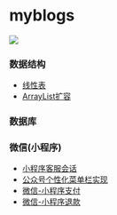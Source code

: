 # myblogs

 
<img src="https://qiniu.epipe.cn/picture/blogs.jpg"/> 
<br/>
 

### 数据结构
- [线性表](http://coderpwh.com/2018/10/05/%E7%BA%BF%E6%80%A7%E8%A1%A8/)
- [ArrayList扩容](http://coderpwh.com/2018/10/18/ArrayList%E6%89%A9%E5%AE%B9/)


### 数据库


### 微信(小程序)
- [小程序客服会话](https://coderpwh.com/2019/04/10/xiaochengxukehuhuihua/)
- [公众号个性化菜单栏实现](http://coderpwh.com/2019/04/14/%E5%BE%AE%E4%BF%A1%E5%85%AC%E4%BC%97%E5%8F%B7--%E8%8F%9C%E5%8D%95%E6%A0%8F%E7%9A%84%E5%9D%91/)
- [微信-小程序支付](https://coderpwh.com/2019/05/15/%E5%BE%AE%E4%BF%A1%E6%94%AF%E4%BB%98/)
- [微信-小程序退款](https://coderpwh.com/2019/05/19/%E5%BE%AE%E4%BF%A1%E9%80%80%E6%AC%BE/)
